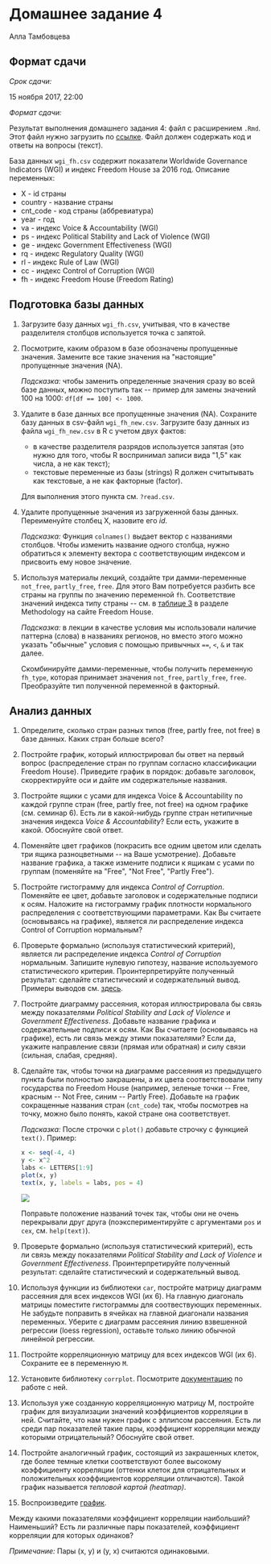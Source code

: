Домашнее задание 4
================
Алла Тамбовцева

Формат сдачи
------------

*Срок сдачи:*

15 ноября 2017, 22:00

*Формат сдачи:*

Результат выполнения домашнего задания 4: файл с расширением `.Rmd`. Этот файл нужно загрузить по [ссылке](). Файл должен содержать код и ответы на вопросы (текст).

База данных `wgi_fh.csv` содержит показатели Worldwide Governance Indicators (WGI) и индекс Freedom House за 2016 год. Описание переменных:

-   X - id страны
-   country - название страны
-   cnt\_code - код страны (аббревиатура)
-   year - год
-   va - индекс Voice & Accountability (WGI)
-   ps - индекс Political Stability and Lack of Violence (WGI)
-   ge - индекс Government Effectiveness (WGI)
-   rq - индекс Regulatory Quality (WGI)
-   rl - индекс Rule of Law (WGI)
-   cc - индекс Control of Corruption (WGI)
-   fh - индекс Freedom House (Freedom Rating)

Подготовка базы данных
----------------------

1.  Загрузите базу данных `wgi_fh.csv`, учитывая, что в качестве разделителя столбцов используется точка с запятой.

2.  Посмотрите, каким образом в базе обозначены пропущенные значения. Замените все такие значения на "настоящие" пропущенные значения (NA).

    *Подсказка:* чтобы заменить определенные значения сразу во всей базе данных, можно поступить так -- пример для замены значений 100 на 1000: `df[df == 100] <- 1000`.

3.  Удалите в базе данных все пропущенные значения (NA). Сохраните базу данных в csv-файл `wgi_fh_new.csv`. Загрузите базу данных из файла `wgi_fh_new.csv` в R с учетом двух фактов:

    -   в качестве разделителя разрядов используется запятая (это нужно для того, чтобы R воспринимал записи вида "1,5" как числа, а не как текст);
    -   текстовые переменные из базы (strings) R должен считытывать как текстовые, а не как факторные (factor).

    Для выполнения этого пункта см. `?read.csv`.

4.  Удалите пропущенные значения из загруженной базы данных. Переименуйте столбец X, назовите его *id*.

    *Подсказка:* Функция `colnames()` выдает вектор с названиями столбцов. Чтобы изменить название одного столбца, нужно обратиться к элементу вектора с соответствующим индексом и присвоить ему новое значение.

5.  Используя материалы лекций, создайте три дамми-переменные `not_free`, `partly_free`, `free`. Для этого Вам потребуется разбить все страны на группы по значению переменной `fh`. Соответствие значений индекса типу страны -- см. в [таблице 3](https://freedomhouse.org/report/freedom-world-2016/methodology) в разделе Methodology на сайте Freedom House.

    *Подсказка:* в лекции в качестве условия мы использовали наличие паттерна (слова) в названиях регионов, но вместо этого можно указать "обычные" условия с помощью привычных `==`, `<`, `&` и так далее.

    Скомбинируйте дамми-переменные, чтобы получить переменную `fh_type`, которая принимает значения `not_free`, `partly_free`, `free`. Преобразуйте тип полученной переменной в факторный.

Анализ данных
-------------

1.  Определите, сколько стран разных типов (free, partly free, not free) в базе данных. Каких стран больше всего?

2.  Постройте график, который иллюстрировал бы ответ на первый вопрос (распределение стран по группам согласно классификации Freedom House). Приведите график в порядок: добавьте заголовок, скорректируйте оси и дайте им содержательные названия.

3.  Постройте ящики с усами для индекса Voice & Accountability по каждой группе стран (free, partly free, not free) на одном графике (см. семинар 6). Есть ли в какой-нибудь группе стран нетипичные значения индекса *Voice & Accountability*? Если есть, укажите в какой. Обоснуйте свой ответ.

4.  Поменяйте цвет графиков (покрасить все одним цветом или сделать три ящика разноцветными -- на Ваше усмотрение). Добавьте название графика, а также измените подписи к ящикам с усами по группам (поменяйте на "Free", "Not Free", "Partly Free").

5.  Постройте гистограмму для индекса *Control of Corruption*. Поменяйте ее цвет, добавьте заголовок и содержательные подписи к осям. Наложите на гистограмму график плотности нормального распределения с соответствующими параметрами. Как Вы считаете (основываясь на графике), является ли распределение индекса Control of Corruption нормальным?

6.  Проверьте формально (используя статистический критерий), является ли распределение индекса *Control of Corruption* нормальным. Запишите нулевую гипотезу, название используемого статистического критерия. Проинтерпретируйте полученный результат: сделайте статистический и содержательный вывод. Примеры выводов см. [здесь](https://github.com/allatambov/R-programming-4/tree/master/homeworks/hw4/interpretation.md).

7.  Постройте диаграмму рассеяния, которая иллюстрировала бы связь между показателями *Political Stability and Lack of Violence* и *Government Effectiveness*. Добавьте название графика и содержательные подписи к осям. Как Вы считаете (основываясь на графике), есть ли связь между этими показателями? Если да, укажите направление связи (прямая или обратная) и силу связи (сильная, слабая, средняя).

8.  Сделайте так, чтобы точки на диаграмме рассеяния из предыдущего пункта были полностью закрашены, а их цвета соответствовали типу государства по Freedom House (например, зеленые точки -- Free, красным -- Not Free, синим -- Partly Free). Добавьте на график сокращенные названия стран (`cnt_code`) так, чтобы посмотрев на точку, можно было понять, какой стране она соответствует.

    *Подсказка:* После строчки с `plot()` добавьте строчку с функцией `text()`. Пример:

    ``` r
    x <- seq(-4, 4)
    y <- x^2
    labs <- LETTERS[1:9]
    plot(x, y)
    text(x, y, labels = labs, pos = 4)
    ```

    ![](hw4_files/figure-markdown_github/unnamed-chunk-1-1.png)

    Поправьте положение названий точек так, чтобы они не очень перекрывали друг друга (поэкспериментируйте с аргументами `pos` и `cex`, см. `help(text)`).

9.  Проверьте формально (используя статистический критерий), есть ли связь между показателями *Political Stability and Lack of Violence* и *Government Effectiveness*. Проинтерпретируйте полученный результат: сделайте статистический и содержательный вывод.

10. Используя функции из библиотеки `car`, постройте матрицу диаграмм рассеяния для всех индексов WGI (их 6). На главную диагональ матрицы поместите гистограммы для соотвествующих переменных. Не забудьте поправить в ячейках на главной диагонали названия переменных. Уберите с диаграмм рассеяния линию взвешенной регрессии (loess regression), оставьте только линию обычной линейной регрессии.

11. Постройте корреляционную матрицу для всех индексов WGI (их 6). Сохраните ее в переменную `M`.

12. Установите библиотеку `corrplot`. Посмотрите [документацию](https://cran.r-project.org/web/packages/corrplot/vignettes/corrplot-intro.html) по работе с ней.

13. Используя уже созданную корреляционную матрицу M, постройте график для визуализации значений коэффициентов корреляции в ней. Считайте, что нам нужен график с эллипсом рассеяния. Есть ли среди пар показателей такие пары, коэффициент корреляции между которыми отрицательный? Обоснуйте свой ответ.

14. Постройте аналогичный график, состоящий из закрашенных клеток, где более темные клетки соответствуют более высокому коэффициенту корреляции (оттенки клеток для отрицательных и положительных коэффициентов корреляции отличаются). Такой график называется *тепловой картой (heatmap)*.

15. Воспроизведите [график](https://github.com/allatambov/R-programming-4/tree/master/homeworks/hw4/corrm.png).

Между какими показателями коэффициент корреляции наибольший? Наименьший? Есть ли различные пары показателей, коэффициент корреляции для которых одинаков?

*Примечание:* Пары (x, y) и (y, x) считаются одинаковыми.

